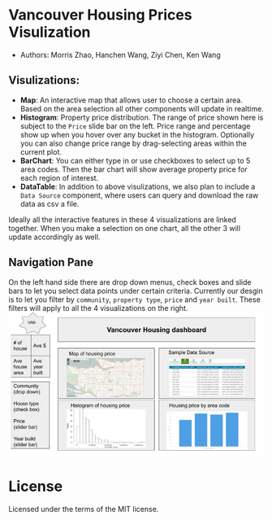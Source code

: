# Vancouver Housing Prices Visulization
- Authors: Morris Zhao, Hanchen Wang, Ziyi Chen, Ken Wang

## Visulizations:
- **Map**: An interactive map that allows user to choose a certain area. Based on the area selection all other components will update in realtime.
- **Histogram**: Property price distribution. The range of price shown here is subject to the `Price` slide bar on the left. Price range and percentage show up when you hover over any bucket in the histogram. Optionally you can also change price range by drag-selecting areas within the current plot.
- **BarChart**: You can either type in or use checkboxes to select up to 5 area codes. Then the bar chart will show average property price for each region of interest.
- **DataTable**: In addition to above visulizations, we also plan to include a `Data Source` component, where users can query and download the raw data as csv a file.

Ideally all the interactive features in these 4 visualizations are linked together. When you make a selection on one chart, all the other 3 will update accordingly as well.

## Navigation Pane
On the left hand side there are drop down menus, check boxes and slide bars to let you select data points under certain criteria. Currently our desgin is to let you filter by `community`, `property type`, `price` and `year built`. These filters will apply to all the 4 visualizations on the right.
<br>
<img src="docs/images/app_sketch.jpg">

# License
Licensed under the terms of the MIT license.

